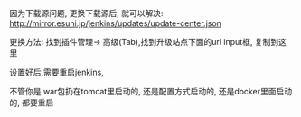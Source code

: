 因为下载源问题, 更换下载源后, 就可以解决: http://mirror.esuni.jp/jenkins/updates/update-center.json

更换方法: 找到插件管理-> 高级(Tab),找到升级站点下面的url input框, 复制到这里

设置好后,需要重启jenkins,

不管你是 war包扔在tomcat里启动的, 还是配置方式启动的, 还是docker里面启动的, 都要重启
